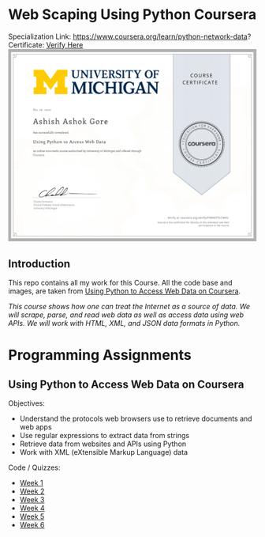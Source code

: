 # Web Scaping Using Python Coursera

Specialization Link: https://www.coursera.org/learn/python-network-data? <br />
Certificate: [Verify Here](https://coursera.org/share/61101412c571d41931fc7d951f222d53)
![picture alt](https://github.com/Ashish-Gore/Web-Scaping-Using-Python--Coursera/blob/main/Coursera%20P389GTFLCWXU.jpg)

## Introduction

This repo contains all my work for this Course. All the code base and images, are taken from [Using Python to Access Web Data
 on Coursera](https://www.coursera.org/learn/python-network-data?).

*This course shows how one can treat the Internet as a source of data.  We will scrape, parse, and read web data as well as access data using web APIs.  We will work with HTML, XML, and JSON data formats in Python.*


# Programming Assignments

## Using Python to Access Web Data on Coursera

Objectives:
+ Understand the protocols web browsers use to retrieve documents and web apps
+ Use regular expressions to extract data from strings
+ Retrieve data from websites and APIs using Python
+ Work with XML (eXtensible Markup Language) data

Code / Quizzes:
  + [Week 1](https://github.com/Ashish-Gore/Web-Scaping-Using-Python--Coursera/tree/main/Week-1)
  + [Week 2](https://github.com/Ashish-Gore/Web-Scaping-Using-Python--Coursera/tree/main/Week-2)
  + [Week 3](https://github.com/Ashish-Gore/Web-Scaping-Using-Python--Coursera/tree/main/Week-3)
  + [Week 4](https://github.com/Ashish-Gore/Web-Scaping-Using-Python--Coursera/tree/main/Week-4)
  + [Week 5](https://github.com/Ashish-Gore/Web-Scaping-Using-Python--Coursera/tree/main/Week-5)
  + [Week 6](https://github.com/Ashish-Gore/Web-Scaping-Using-Python--Coursera/tree/main/Week-6)
